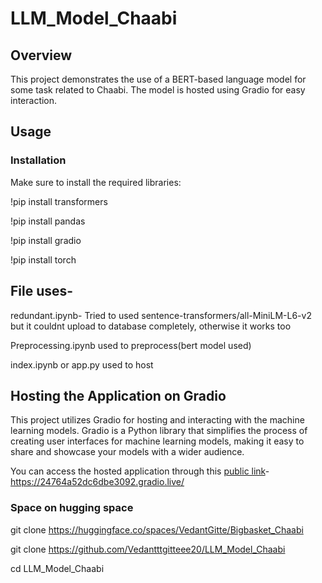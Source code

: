 # LLM_Model_Chaabi

## Overview
This project demonstrates the use of a BERT-based language model for some task related to Chaabi. The model is hosted using Gradio for easy interaction.

## Usage

### Installation
Make sure to install the required libraries:

!pip install transformers

!pip install pandas

!pip install gradio

!pip install torch


## File uses-

redundant.ipynb- 
Tried to used sentence-transformers/all-MiniLM-L6-v2
 but it couldnt upload to database completely, otherwise it works too

Preprocessing.ipynb used to preprocess(bert model used)

index.ipynb or app.py used to host


## Hosting the Application on Gradio
This project utilizes Gradio for hosting and interacting with the machine learning models. Gradio is a Python library that simplifies the process of creating user interfaces for machine learning models, making it easy to share and showcase your models with a wider audience.

You can access the hosted application through this [public link](https://24764a52dc6dbe3092.gradio.live/)-https://24764a52dc6dbe3092.gradio.live/

### Space on hugging space
git clone https://huggingface.co/spaces/VedantGitte/Bigbasket_Chaabi


git clone [<repository-url>](https://github.com/Vedantttgitteee20/LLM_Model_Chaabi)https://github.com/Vedantttgitteee20/LLM_Model_Chaabi

cd LLM_Model_Chaabi


